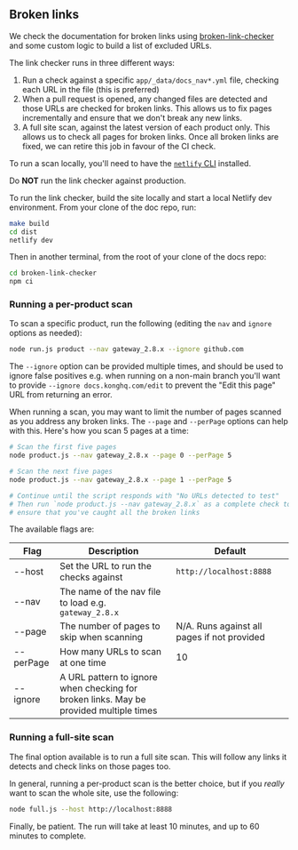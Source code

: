 ## Broken links

We check the documentation for broken links using [broken-link-checker](https://github.com/stevenvachon/broken-link-checker) and some custom logic to build a list of excluded URLs.

The link checker runs in three different ways:

1. Run a check against a specific `app/_data/docs_nav*.yml` file, checking each URL in the file (this is preferred)
1. When a pull request is opened, any changed files are detected and those URLs are checked for broken links. This allows us to fix pages incrementally and ensure that we don't break any new links.
1. A full site scan, against the latest version of each product only. This allows us to check all pages for broken links. Once all broken links are fixed, we can retire this job in favour of the CI check.

To run a scan locally, you'll need to have the [`netlify` CLI](https://docs.netlify.com/cli/get-started/) installed.

Do **NOT** run the link checker against production.

To run the link checker, build the site locally and start a local Netlify dev environment. From your clone of the doc repo, run:

```bash
make build
cd dist
netlify dev
```

Then in another terminal, from the root of your clone of the docs repo:

```bash
cd broken-link-checker
npm ci
```

### Running a per-product scan

To scan a specific product, run the following (editing the `nav` and `ignore` options as needed):

```bash
node run.js product --nav gateway_2.8.x --ignore github.com
```

The `--ignore` option can be provided multiple times, and should be used to ignore false positives e.g. when running on a non-main branch you'll want to provide `--ignore docs.konghq.com/edit` to prevent the "Edit this page" URL from returning an error.

When running a scan, you may want to limit the number of pages scanned as you address any broken links. The `--page` and `--perPage` options can help with this. Here's how you scan 5 pages at a time:

```bash
# Scan the first five pages
node product.js --nav gateway_2.8.x --page 0 --perPage 5

# Scan the next five pages
node product.js --nav gateway_2.8.x --page 1 --perPage 5

# Continue until the script responds with "No URLs detected to test"
# Then run `node product.js --nav gateway_2.8.x` as a complete check to
# ensure that you've caught all the broken links
```

The available flags are:

| Flag      | Description                                                                            | Default                                     |
| --------- | -------------------------------------------------------------------------------------- | ------------------------------------------- |
| --host    | Set the URL to run the checks against                                                  | `http://localhost:8888`                     |
| --nav     | The name of the nav file to load e.g. `gateway_2.8.x`                                  |                                             |
| --page    | The number of pages to skip when scanning                                              | N/A. Runs against all pages if not provided |
| --perPage | How many URLs to scan at one time                                                      | 10                                          |
| --ignore  | A URL pattern to ignore when checking for broken links. May be provided multiple times |                                             |

### Running a full-site scan

The final option available is to run a full site scan. This will follow any links it detects and check links on those pages too.

In general, running a per-product scan is the better choice, but if you _really_ want to scan the whole site, use the following:

```bash
node full.js --host http://localhost:8888
```

Finally, be patient. The run will take at least 10 minutes, and up to 60 minutes to complete.

